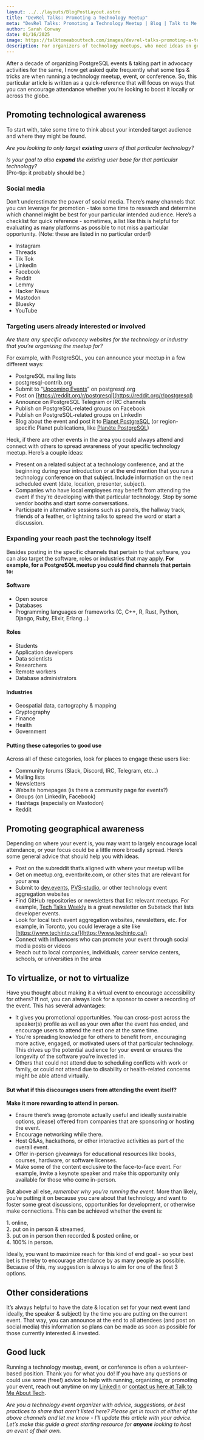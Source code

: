 ```yaml
---
layout: ../../layouts/BlogPostLayout.astro
title: "DevRel Talks: Promoting a Technology Meetup"
meta: "DevRel Talks: Promoting a Technology Meetup | Blog | Talk to Me About Tech"
author: Sarah Conway
date: 01/16/2025
image: https://talktomeabouttech.com/images/devrel-talks-promoting-a-technology-meetup.png
description: For organizers of technology meetups, who need ideas on getting the word out.
---
```


After a decade of organizing PostgreSQL events & taking part in advocacy activities for the same, I now get asked quite frequently what some tips & tricks are when running a technology meetup, event, or conference. So, this particular article is written as a quick-reference that will focus on ways that you can encourage attendance whether you’re looking to boost it locally or across the globe.

## Promoting technological awareness

To start with, take some time to think about your intended target audience and where they might be found. 

*Are you looking to only target **existing** users of that particular technology?*

*Is your goal to also **expand** the existing user base for that particular technology?*   
(Pro-tip: it probably should be.)

### Social media

Don’t underestimate the power of social media. There’s many channels that you can leverage for promotion \- take some time to research and determine which channel might be best for your particular intended audience. Here’s a checklist for quick reference \- sometimes, a list like this is helpful for evaluating as many platforms as possible to not miss a particular opportunity. (Note: these are listed in no particular order\!)

- Instagram  
- Threads  
- Tik Tok  
- LinkedIn  
- Facebook  
- Reddit  
- Lemmy  
- Hacker News  
- Mastodon  
- Bluesky  
- YouTube

### Targeting users already interested or involved

*Are there any specific advocacy websites for the technology or industry that you’re organizing the meetup for?*

For example, with PostgreSQL, you can announce your meetup in a few different ways:

- PostgreSQL mailing lists  
- postgresql-contrib.org  
- Submit to “[Upcoming Events](https://www.postgresql.org/about/events/)” on postgresql.org  
- Post on [https://reddit.org/r/postgresql](https://reddit.org/r/postgresql)  
- Announce on PostgreSQL Telegram or IRC channels  
- Publish on PostgreSQL-related groups on Facebook  
- Publish on PostgreSQL-related groups on LinkedIn  
- Blog about the event and post it to [Planet PostgreSQL](https://planet.postgresql.org/) (or region-specific Planet publications, like [Planéte PostgreSQL](https://www.postgresql.fr/planete)) 

Heck, if there are other events in the area you could always attend and connect with others to spread awareness of your specific technology meetup. Here’s a couple ideas:

- Present on a related subject at a technology conference, and at the beginning during your introduction or at the end mention that you run a technology conference on that subject. Include information on the next scheduled event (date, location, presenter, subject).  
- Companies who have local employees may benefit from attending the event if they’re developing with that particular technology. Stop by some vendor booths and start some conversations.  
- Participate in alternative sessions such as panels, the hallway track, friends of a feather, or lightning talks to spread the word or start a discussion.

### Expanding your reach past the technology itself

Besides posting in the specific channels that pertain to that software, you can also target the software, roles or industries that may apply. **For example, for a PostgreSQL meetup you could find channels that pertain to:**

#### Software

- Open source  
- Databases  
- Programming languages or frameworks (C, C++, R, Rust, Python, Django, Ruby, Elixir, Erlang…)

#### Roles

- Students  
- Application developers  
- Data scientists  
- Researchers  
- Remote workers  
- Database administrators

#### Industries

- Geospatial data, cartography & mapping  
- Cryptography  
- Finance  
- Health  
- Government

#### Putting these categories to good use

Across all of these categories, look for places to engage these users like:

- Community forums (Slack, Discord, IRC, Telegram, etc…)  
- Mailing lists  
- Newsletters  
- Website homepages (is there a community page for events?)  
- Groups (on LinkedIn, Facebook)  
- Hashtags (especially on Mastodon)  
- Reddit

## Promoting geographical awareness

Depending on where your event is, you may want to largely encourage local attendance, or your focus could be a little more broadly spread. Here’s some general advice that should help you with ideas.

- Post on the subreddit that’s aligned with where your meetup will be  
- Get on meetup.org, eventbrite.com, or other sites that are relevant for your area  
- Submit to [dev.events](https://dev.events), [PVS-studio](https://pvs-studio.com/en/blog/events/), or other technology event aggregation websites  
- Find GitHub repositories or newsletters that list relevant meetups. For example, [Tech Talks Weekly](https://www.techtalksweekly.io/p/tech-conferences) is a great newsletter on Substack that lists developer events.  
- Look for local tech event aggregation websites, newsletters, etc. For example, in Toronto, you could leverage a site like [https://www.techinto.ca/](https://www.techinto.ca/)  
- Connect with influencers who can promote your event through social media posts or videos  
- Reach out to local companies, individuals, career service centers, schools, or universities in the area

## To virtualize, or not to virtualize

Have you thought about making it a virtual event to encourage accessibility for others? If not, you can always look for a sponsor to cover a recording of the event. This has several advantages:

- It gives you promotional opportunities. You can cross-post across the speaker(s) profile as well as your own after the event has ended, and encourage users to attend the next one at the same time.  
- You’re spreading knowledge for others to benefit from, encouraging more active, engaged, or motivated users of that particular technology. This drives up the potential audience for your event or ensures the longevity of the software you’re invested in.  
- Others that could not attend due to scheduling conflicts with work or family, or could not attend due to disability or health-related concerns might be able attend virtually.

#### But what if this discourages users from attending the event itself?

**Make it more rewarding to attend in person.** 

- Ensure there’s swag (promote actually useful and ideally sustainable options, please) offered from companies that are sponsoring or hosting the event.   
- Encourage networking while there.  
- Host Q\&As, hackathons, or other interactive activities as part of the overall event.  
- Offer in-person giveaways for educational resources like books, courses, hardware, or software licenses.  
- Make some of the content exclusive to the face-to-face event. For example, invite a keynote speaker and make this opportunity only available for those who come in-person.

But above all else, *remember why you’re running the event.* More than likely, you’re putting it on because you care about that technology and want to foster some great discussions, opportunities for development, or otherwise make connections. This can be achieved whether the event is:

1\. online,   
2\. put on in person & streamed,  
3\.  put on in person then recorded & posted online, or   
4\. 100% in person.

Ideally, you want to maximize reach for this kind of end goal \- so your best bet is thereby to encourage attendance by as many people as possible. Because of this, my suggestion is always to aim for one of the first 3 options.

## Other considerations

It’s always helpful to have the date & location set for your next event (and ideally, the speaker & subject) by the time you are putting on the current event. That way, you can announce at the end to all attendees (and post on social media) this information so plans can be made as soon as possible for those currently interested & invested.

## Good luck

Running a technology meetup, event, or conference is often a volunteer-based position. Thank you for what you do\! If you have any questions or could use some (free\!) advice to help with running, organizing, or promoting your event, reach out anytime on my [LinkedIn](https://www.linkedin.com/in/sarah-conway-05785570/) or [contact us here at Talk to Me About Tech](mailto:info@talktomeabouttech.org).

*Are you a technology event organizer with advice, suggestions, or best practices to share that aren’t listed here? Please get in touch at either of the above channels and let me know \- I’ll update this article with your advice. Let’s make this guide a great starting resource for **anyone** looking to host an event of their own.*